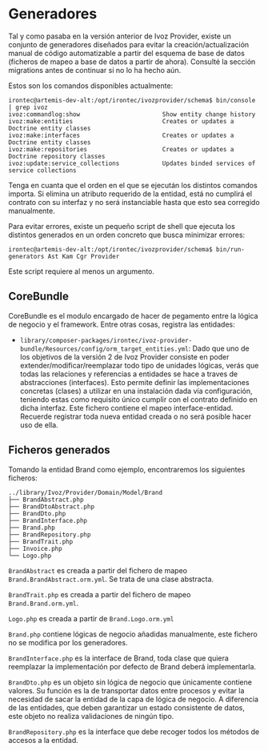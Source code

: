 # Generadores

Tal y como pasaba en la versión anterior de Ivoz Provider, existe un conjunto de generadores diseñados
para evitar la creación/actualización manual de código automatizable a partir del esquema de base de datos (ficheros de 
mapeo a base de datos a partir de ahora). Consulté la sección migrations antes de continuar si no lo ha hecho aún.

Estos son los comandos disponibles actualmente:

    irontec@artemis-dev-alt:/opt/irontec/ivozprovider/schema$ bin/console | grep ivoz
    ivoz:commandlog:show                       Show entity change history
    ivoz:make:entities                         Creates or updates a Doctrine entity classes
    ivoz:make:interfaces                       Creates or updates a Doctrine entity classes
    ivoz:make:repositories                     Creates or updates a Doctrine repository classes
    ivoz:update:service_collections            Updates binded services of service collections

Tenga en cuanta que el orden en el que se ejecután los distintos comandos importa. Si elimina un atributo requerido
de la entidad, está no cumplirá el contrato con su interfaz y no será instanciable hasta que esto sea corregido
manualmente.

Para evitar errores, existe un pequeño script de shell que ejecuta los distintos generados en un orden concreto
que busca minimizar errores:

    irontec@artemis-dev-alt:/opt/irontec/ivozprovider/schema$ bin/run-generators Ast Kam Cgr Provider

Este script requiere al menos un argumento.

## CoreBundle
CoreBundle es el modulo encargado de hacer de pegamento entre la lógica de negocio y el framework. Entre otras cosas,
registra las entidades:

- `library/composer-packages/irontec/ivoz-provider-bundle/Resources/config/orm_target_entities.yml`:
  Dado que uno de los objetivos de la versión 2 de Ivoz Provider consiste en poder extender/modificar/reemplazar todo
  tipo de unidades lógicas, verás que todas las relaciones y referencias a entidades se hace a traves de abstracciones
  (interfaces). Esto permite definir las implementaciones concretas (clases) a utilizar en una instalación dada
  vía configuración, teniendo estas como requisito único cumplir con el contrato definido en dicha interfaz.
  Este fichero contiene el mapeo interface-entidad. Recuerde registrar toda nueva entidad creada o no será posible
  hacer uso de ella.

## Ficheros generados
Tomando la entidad Brand como ejemplo, encontraremos los siguientes ficheros:

    ../library/Ivoz/Provider/Domain/Model/Brand
    ├── BrandAbstract.php
    ├── BrandDtoAbstract.php
    ├── BrandDto.php
    ├── BrandInterface.php
    ├── Brand.php
    ├── BrandRepository.php
    ├── BrandTrait.php
    ├── Invoice.php
    └── Logo.php


`BrandAbstract` es creada a partir del fichero de mapeo `Brand.BrandAbstract.orm.yml`. Se trata de una clase abstracta.

`BrandTrait.php` es creada a partir del fichero de mapeo `Brand.Brand.orm.yml`.

`Logo.php` es creada a partir de `Brand.Logo.orm.yml`

`Brand.php` contiene lógicas de negocio añadidas manualmente, este fichero no se modifica por los generadores.

`BrandInterface.php` es la interface de Brand, toda clase que quiera reemplazar la implementación por defecto de Brand
deberá implementarla.

`BrandDto.php` es un objeto sin lógica de negocio que únicamente contiene valores. Su función es la de
transportar datos entre procesos y evitar la necesidad de sacar la entidad de la capa de lógica de negocio.
A diferencia de las entidades, que deben garantizar un estado consistente de datos, este objeto no realiza
validaciones de ningún tipo.

`BrandRepository.php` es la interface que debe recoger todos los métodos de accesos a la entidad.
